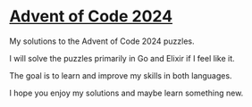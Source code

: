 # [Advent of Code 2024](https://adventofcode.com/)

My solutions to the Advent of Code 2024 puzzles.

I will solve the puzzles primarily in Go and Elixir if I feel like it.

The goal is to learn and improve my skills in both languages.

I hope you enjoy my solutions and maybe learn something new.
